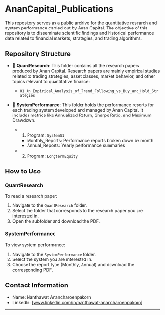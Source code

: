 # AnanCapital_Publications

This repository serves as a public archive for the quantitative research and system performance carried out by Anan Capital. The objective of this repository is to disseminate scientific findings and historical performance data related to financial markets, strategies, and trading algorithms.

## Repository Structure

- 📁 **QuantResearch**: This folder contains all the research papers produced by Anan Capital. Research papers are mainly empirical studies related to trading strategies, asset classes, market behavior, and other topics relevant to quantitative finance:
  
    - `01_An_Empirical_Analysis_of_Trend_Following_vs_Buy_and_Hold_Strategies`

- 📁 **SystemPerformance**: This folder holds the performance reports for each trading system developed and managed by Anan Capital. It includes metrics like Annualized Return, Sharpe Ratio, and Maximum Drawdown.

  - 1. Program: `SystemS1`
    - Monthly_Reports: Performance reports broken down by month
    - Annual_Reports: Yearly performance summaries
  - 2. Program: `LongtermEquity`

## How to Use

### QuantResearch

To read a research paper:
1. Navigate to the `QuantResearch` folder.
2. Select the folder that corresponds to the research paper you are interested in.
3. Open the subfolder and download the PDF.

### SystemPerformance

To view system performance:
1. Navigate to the `SystemPerformance` folder.
2. Select the system you are interested in.
3. Choose the report type (Monthly, Annual) and download the corresponding PDF.

## Contact Information

- Name: Nanthawat Anancharoenpakorn
- LinkedIn: [www.linkedin.com/in/nanthawat-anancharoenpakorn]

---
